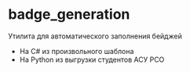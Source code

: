 # badge_generation
Утилита для автоматического заполнения бейджей
* На C# из произвольного шаблона
* На Python из выгрузки студентов АСУ РСО 
